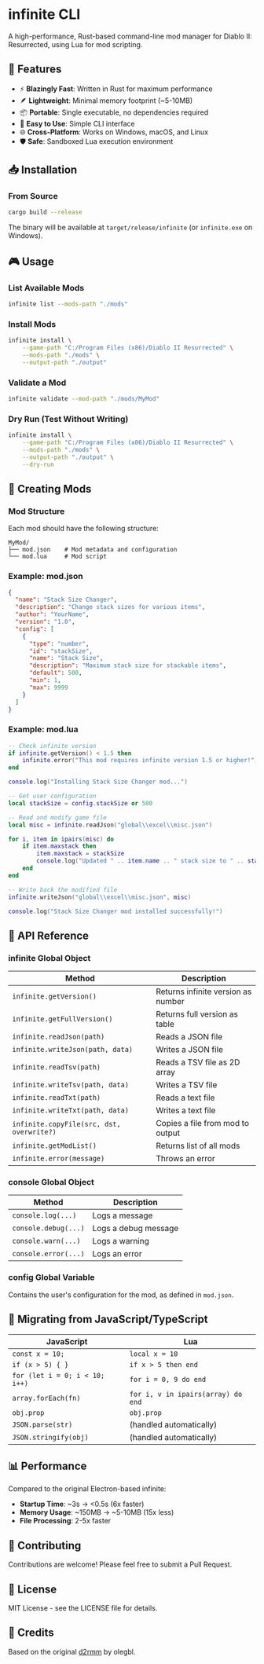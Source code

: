 # infinite CLI

A high-performance, Rust-based command-line mod manager for Diablo II: Resurrected, using Lua for mod scripting.

## 🚀 Features

- ⚡ **Blazingly Fast**: Written in Rust for maximum performance
- 🪶 **Lightweight**: Minimal memory footprint (~5-10MB)
- 📦 **Portable**: Single executable, no dependencies required
- 🔧 **Easy to Use**: Simple CLI interface
- 🌐 **Cross-Platform**: Works on Windows, macOS, and Linux
- 🛡️ **Safe**: Sandboxed Lua execution environment

## 📥 Installation

### From Source

```bash
cargo build --release
```

The binary will be available at `target/release/infinite` (or `infinite.exe` on Windows).

## 🎮 Usage

### List Available Mods

```bash
infinite list --mods-path "./mods"
```

### Install Mods

```bash
infinite install \
    --game-path "C:/Program Files (x86)/Diablo II Resurrected" \
    --mods-path "./mods" \
    --output-path "./output"
```

### Validate a Mod

```bash
infinite validate --mod-path "./mods/MyMod"
```

### Dry Run (Test Without Writing)

```bash
infinite install \
    --game-path "C:/Program Files (x86)/Diablo II Resurrected" \
    --mods-path "./mods" \
    --output-path "./output" \
    --dry-run
```

## 📝 Creating Mods

### Mod Structure

Each mod should have the following structure:

```
MyMod/
├── mod.json    # Mod metadata and configuration
└── mod.lua     # Mod script
```

### Example: mod.json

```json
{
  "name": "Stack Size Changer",
  "description": "Change stack sizes for various items",
  "author": "YourName",
  "version": "1.0",
  "config": [
    {
      "type": "number",
      "id": "stackSize",
      "name": "Stack Size",
      "description": "Maximum stack size for stackable items",
      "default": 500,
      "min": 1,
      "max": 9999
    }
  ]
}
```

### Example: mod.lua

```lua
-- Check infinite version
if infinite.getVersion() < 1.5 then
    infinite.error("This mod requires infinite version 1.5 or higher!")
end

console.log("Installing Stack Size Changer mod...")

-- Get user configuration
local stackSize = config.stackSize or 500

-- Read and modify game file
local misc = infinite.readJson("global\\excel\\misc.json")

for i, item in ipairs(misc) do
    if item.maxstack then
        item.maxstack = stackSize
        console.log("Updated " .. item.name .. " stack size to " .. stackSize)
    end
end

-- Write back the modified file
infinite.writeJson("global\\excel\\misc.json", misc)

console.log("Stack Size Changer mod installed successfully!")
```

## 🔧 API Reference

### infinite Global Object

| Method | Description |
|--------|-------------|
| `infinite.getVersion()` | Returns infinite version as number |
| `infinite.getFullVersion()` | Returns full version as table |
| `infinite.readJson(path)` | Reads a JSON file |
| `infinite.writeJson(path, data)` | Writes a JSON file |
| `infinite.readTsv(path)` | Reads a TSV file as 2D array |
| `infinite.writeTsv(path, data)` | Writes a TSV file |
| `infinite.readTxt(path)` | Reads a text file |
| `infinite.writeTxt(path, data)` | Writes a text file |
| `infinite.copyFile(src, dst, overwrite?)` | Copies a file from mod to output |
| `infinite.getModList()` | Returns list of all mods |
| `infinite.error(message)` | Throws an error |

### console Global Object

| Method | Description |
|--------|-------------|
| `console.log(...)` | Logs a message |
| `console.debug(...)` | Logs a debug message |
| `console.warn(...)` | Logs a warning |
| `console.error(...)` | Logs an error |

### config Global Variable

Contains the user's configuration for the mod, as defined in `mod.json`.

## 🔄 Migrating from JavaScript/TypeScript

| JavaScript | Lua |
|-----------|-----|
| `const x = 10;` | `local x = 10` |
| `if (x > 5) { }` | `if x > 5 then end` |
| `for (let i = 0; i < 10; i++)` | `for i = 0, 9 do end` |
| `array.forEach(fn)` | `for i, v in ipairs(array) do end` |
| `obj.prop` | `obj.prop` |
| `JSON.parse(str)` | (handled automatically) |
| `JSON.stringify(obj)` | (handled automatically) |

## 📊 Performance

Compared to the original Electron-based infinite:

- **Startup Time**: ~3s → <0.5s (6x faster)
- **Memory Usage**: ~150MB → ~5-10MB (15x less)
- **File Processing**: 2-5x faster

## 🤝 Contributing

Contributions are welcome! Please feel free to submit a Pull Request.

## 📄 License

MIT License - see the LICENSE file for details.

## 🙏 Credits

Based on the original [d2rmm](https://github.com/olegbl/d2rmm) by olegbl.
